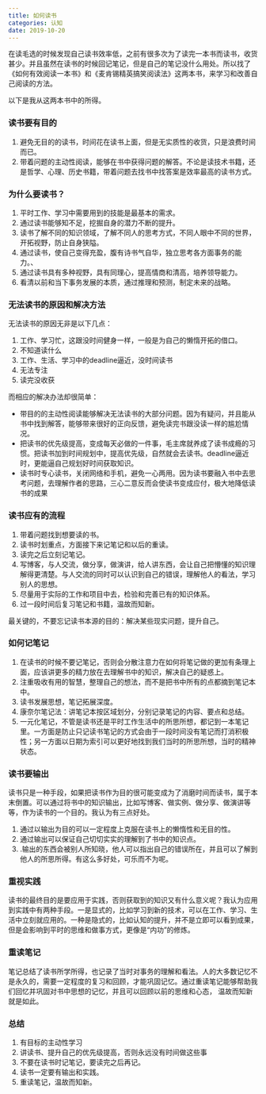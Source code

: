 ```yaml
---
title: 如何读书
categories: 认知
date: 2019-10-20
---
```


在读毛选的时候发现自己读书效率低，之前有很多次为了读完一本书而读书，收货甚少。并且虽然在读书的时候回记笔记，但是自己的笔记没什么用处。所以找了《如何有效阅读一本书》和《麦肯锡精英搞笑阅读法》这两本书，来学习和改善自己阅读的方法。

以下是我从这两本书中的所得。

### 读书要有目的
1. 避免无目的的读书，时间花在读书上面，但是无实质性的收货，只是浪费时间而已。
2. 带着问题的主动性阅读，能够在书中获得问题的解答。不论是读技术书籍，还是哲学、心理、历史书籍，带着问题去找书中找答案是效率最高的读书方式。

### 为什么要读书？
1. 平时工作、学习中需要用到的技能是最基本的需求。
2. 通过读书能够知不足，挖掘自身的潜力不断的提升。
3. 读书了解不同的知识领域，了解不同人的思考方式，不同人眼中不同的世界，开拓视野，防止自身狭隘。
4. 通过读书，使自己变得充盈，腹有诗书气自华，独立思考各方面事务的能力。、
5. 通过读书具有多种视野，具有同理心，提高情商和清高，培养领导能力。
6. 看清以前和当下事务发展的本质，通过推理和预测，制定未来的战略。

<!-- more --> 

### 无法读书的原因和解决方法
无法读书的原因无非是以下几点：
1. 工作、学习忙，这跟没时间健身一样，一般是为自己的懒惰开拓的借口。
2. 不知道读什么
3. 工作、生活、学习中的deadline逼近，没时间读书
4. 无法专注
5. 读完没收获

而相应的解决办法却很简单：
- 带目的的主动性阅读能够解决无法读书的大部分问题。因为有疑问，并且能从书中找到解答，能够带来很好的正向反馈，避免读完书跟没读一样的尴尬情况。
- 把读书的优先级提高，变成每天必做的一件事，毛主席就养成了读书成瘾的习惯。把读书加到时间规划中，提高优先级，自然就会去读书。deadline逼近时，更能逼自己规划好时间获取知识。
- 读书时专心读书，关闭网络和手机，避免一心两用。因为读书要融入书中去思考问题，去理解作者的思路，三心二意反而会使读书变成应付，极大地降低读书的成果

### 读书应有的流程
1. 带着问题找到想要读的书。
2. 读书时划重点，方面接下来记笔记和以后的重读。
3. 读完之后立刻记笔记。
4. 写博客，与人交流，做分享，做演讲，给人讲东西，会让自己把懵懂的知识理解得更清楚。与人交流的同时可以认识到自己的错误，理解他人的看法，学习别人的思想。
5. 尽量用于实际的工作和项目中去，检验和完善已有的知识体系。
6. 过一段时间后复习笔记和书籍，温故而知新。

最关键的，不要忘记读书本源的目的：解决某些现实问题，提升自己。

### 如何记笔记
1. 在读书的时候不要记笔记，否则会分散注意力在如何将笔记做的更加有条理上面，应该讲更多的精力放在去理解书中的知识，解决自己的疑惑上。
2. 注重吸收有用的智慧，整理自己的想法，而不是把书中所有的点都摘到笔记本中。
3. 读书发展思想，笔记拓展深度。
4. 康奈尔笔记法：讲笔记本按区域划分，分别记录笔记的内容、要点和总结。
5. 一元化笔记，不管是读书还是平时工作生活中的所思所想，都记到一本笔记里。一方面是防止只记读书笔记的方式会由于一段时间没有笔记而打消积极性；另一方面以日期为索引可以更好地找到我们当时的所思所想，当时的精神状态。

### 读书要输出
读书只是一种手段，如果把读书作为目的很可能变成为了消磨时间而读书，属于本末倒置。可以通过将书中的知识输出，比如写博客、做实例、做分享、做演讲等等，作为读书的一个目的。我认为有三点好处。
1. 通过以输出为目的可以一定程度上克服在读书上的懒惰性和无目的性。
2. 通过输出可以保证自己切切实实的理解到了书中的知识点。
3. .输出的东西会被别人所知晓，他人可以指出自己的错误所在，并且可以了解到他人的所思所得。有这么多好处，可乐而不为呢。

### 重视实践
读书的最终目的是要应用于实践，否则获取到的知识又有什么意义呢？我认为应用到实践中有两种手段。一是显式的，比如学习到新的技术，可以在工作、学习、生活中立刻就应用的。一种是隐式的，比如认知的提升，并不是立即可以看到成果，但是会影响到平时的思维和做事方式，更像是“内功”的修炼。
### 重读笔记
笔记总结了读书所学所得，也记录了当时对事务的理解和看法。人的大多数记忆不是永久的，需要一定程度的复习和回顾，才能巩固记忆。通过重读笔记能够帮助我们回忆并巩固对书中思想的记忆，并且可以回顾以前的思维和心态， 温故而知新就是如此。

### 总结
1. 有目标的主动性学习
2. 讲读书、提升自己的优先级提高，否则永远没有时间做这些事
3. 不要在读书时记笔记，要读完之后再记。
4. 读书一定要有输出和实践。
5. 重读笔记，温故而知新。
